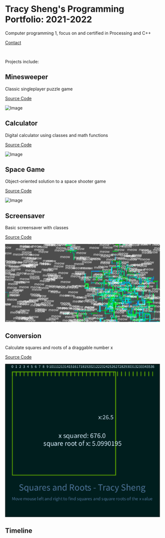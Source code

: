 # Tracy Sheng's Programming Portfolio: 2021-2022
Computer programming 1, focus on and certified in Processing and C++

[Contact](mailto:tracy.ddsheng@gmail.com)

<br/>

Projects include:

## Minesweeper
Classic singleplayer puzzle game

[Source Code](https://github.com/tracyddsheng/Programming-Portfolio-21-22/blob/gh-pages/src/Minesweeper.zip)

![Image](https://github.com/tracyddsheng/Programming-Portfolio-21-22/blob/gh-pages/images/minesweeper.jpg)

## Calculator
Digital calculator using classes and math functions

[Source Code](https://github.com/tracyddsheng/Programming-Portfolio-21-22/blob/gh-pages/src/Calculator.zip)

![Image](https://github.com/tracyddsheng/Programming-Portfolio-21-22/blob/gh-pages/images/Calculator.png)

## Space Game
Object-oriented solution to a space shooter game

[Source Code](https://github.com/tracyddsheng/Programming-Portfolio-21-22/blob/gh-pages/src/SpaceGame.zip)

![Image](https://github.com/tracyddsheng/Programming-Portfolio-21-22/blob/gh-pages/images/SpaceGame.png)

## Screensaver
Basic screensaver with classes

[Source Code](https://github.com/tracyddsheng/Programming-I-Portfolio/blob/gh-pages/src/screensaver.zip)

![Image](https://github.com/tracyddsheng/Programming-I-Portfolio/blob/gh-pages/images/screensaver.png)

## Conversion
Calculate squares and roots of a draggable number x

[Source Code](https://github.com/tracyddsheng/Programming-I-Portfolio/blob/gh-pages/src/conversion.zip)

![Image](https://github.com/tracyddsheng/Programming-I-Portfolio/blob/gh-pages/images/conversion.png)

## Timeline
